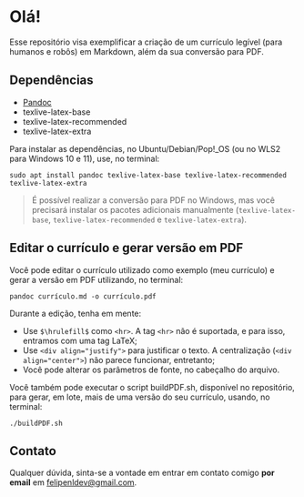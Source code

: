 # Olá!



Esse repositório visa exemplificar a criação de um currículo legível (para humanos e robôs) em Markdown, além da sua conversão para PDF.

## Dependências

* [Pandoc](https://pandoc.org/)
* texlive-latex-base
* texlive-latex-recommended 
* texlive-latex-extra

Para instalar as dependências, no Ubuntu/Debian/Pop!_OS (ou no WLS2 para Windows 10 e 11), use, no terminal:

```shell
sudo apt install pandoc texlive-latex-base texlive-latex-recommended texlive-latex-extra
```

> É possível realizar a conversão para PDF no Windows, mas você precisará instalar os pacotes adicionais manualmente (`texlive-latex-base`, `texlive-latex-recommended` e `texlive-latex-extra`).
  
## Editar o currículo e gerar versão em PDF

Você pode editar o currículo utilizado como exemplo (meu currículo) e gerar a versão em PDF utilizando, no terminal:

```shell
pandoc currículo.md -o currículo.pdf
```

Durante a edição, tenha em mente:

* Use `$\hrulefill$` como `<hr>`. A tag `<hr>` não é suportada, e para isso, entramos com uma tag LaTeX;
* Use `<div align="justify">` para justificar o texto. A centralização (`<div align="center">`) não parece funcionar, entretanto;
* Você pode alterar os parâmetros de fonte, no cabeçalho do arquivo.

Você também pode executar o script buildPDF.sh, disponível no repositório, para gerar, em lote, mais de uma versão do seu currículo, usando, no terminal:

```shell
./buildPDF.sh
```

## Contato

Qualquer dúvida, sinta-se a vontade em entrar em contato comigo **por email** em felipenldev@gmail.com.
  
</div>
